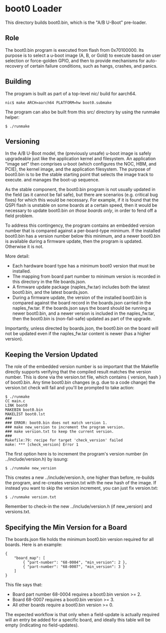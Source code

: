 # boot0 Loader

This directory builds boot0.bin, which is the "A/B U-Boot" pre-loader.

## Role
The boot0.bin program is executed from flash from 0x70100000.  Its purpose
is to select a u-boot image (A, B, or Gold) to execute based on user
selection or force-golden GPIO, and then to provide mechanisms for
auto-recovery of certain failure conditions, such as hangs, crashes,
and panics.

## Building
The program is built as part of a top-level nic/ build for aarch64.
```
nic$ make ARCH=aarch64 PLATFORM=hw boot0.submake
```
The program can also be built from this src/ directory by using the
runmake helper:
```
$ ./runmake
```
## Versioning
In the A/B U-Boot model, the (previously unsafe) u-boot image is
safely upgradeable just like the application kernel and filesystem.
An application "image set" then comprises u-boot (which configures the
NOC, HBM, and PCIE), the kernel image, and the application filesystem.
The purpose of boot0.bin is to be the stable starting point that selects
the image track to execute. and manages the boot-up sequence.

As the stable component, the boot0.bin program is not usually updated
in the field (as it cannot be fail safe), but there are scenarios
(e.g. critical bug fixes) for which this would be necessary.  For example,
if it is found that the QSPI flash is unstable on some boards at a certain
speed, then it would be necessary to update boot0.bin *on those boards
only*, in order to fend off a field problem.

To address this contingency, the program contains an embedded version
number that is compared against a per-board-type minimum.  If the
installed boot0.bin has a version number below this minimum, and a
newer boot0.bin is available during a firmware update, then the program
is updated.  Otherwise it is not.

More detail:
* Each hardware board type has a minimum boot0 version that must be installed.
* The mapping from board part number to minimum version is recorded in this directory in the file boards.json.
* A firmware update package (naples_fw.tar) includes both the latest boot0.bin, and the latest boards.json.
* During a firmware update, the version of the installed boot0.bin is compared against the board record in the boards.json carried in the naples_fw.tar.  If the boards.json says the board should be running a newer boot0.bin, and a newer version is included in the naples_fw.tar, then the boot0.bin is (non-fail-safe) updated as part of the upgrade.

Importantly, unless directed by boards.json, the boot0.bin on the board
will not be updated even if the naples_fw.tar content is newer (has a
higher version).

## Keeping the Version Updated
The role of the embedded version number is so important that the
Makefile directly supports verifying that the compiled result matches the
version number.  This is done via the version.txt file, which contains {
version, hash } of boot0.bin.  Any time boot0.bin changes (e.g. due to
a code change) the version.txt check will fail and you'll be prompted
to take action:

```
$ ./runmake 
CC main.c
LINK boot0
MAKEBIN boot0.bin
MAKELIST boot0.lst
###
### ERROR: boot0.bin does not match version 1.
### make new_version to increment the program version.
### make version.txt to keep the current version.
###
Makefile:79: recipe for target 'check_version' failed
make: *** [check_version] Error 1
```
The first option here is to increment the program's version number (in ../include/version.h) by issung:
```
$ ./runmake new_version

```
This creates a new ../include/version.h, one higher than before, re-builds
the program, and re-creates version.txt with the new hash of the image.
If instead you want to skip the version increment, you can just fix version.txt:
```
$ ./runmake version.txt
```
Remember to check-in the new ../include/version.h (if new_version)
and versions.txt.

## Specifying the Min Version for a Board
The boards.json file holds the minimum boot0.bin version required for
all boards.  Here is an example:
```
{
    "board_map": [
        { "part-number": "68-0004", "min_version": 2 },
        { "part-number": "68-0007", "min_version": 3 }
    ]
}
```
This file says that:
* Board part number 68-0004 requires a boot0.bin version >= 2.
* Board 68-0007 requires a boot0.bin version >= 3.
* All other boards require a boot0.bin version >= 0.

The expected workflow is that only when a field-update is actually
required will an entry be added for a specific board, and ideally this
table will be empty (indicating no field-updates).
